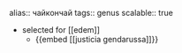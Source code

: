 alias:: чайкончай
tags:: genus
scalable:: true

- selected for [[edem]]
	- {{embed [[justicia gendarussa]]}}